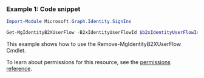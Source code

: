 ### Example 1: Code snippet

```powershellImport-Module Microsoft.Graph.Identity.SignIns

Get-MgIdentityB2XUserFlow -B2xIdentityUserFlowId $b2xIdentityUserFlowId
```
This example shows how to use the Remove-MgIdentityB2XUserFlow Cmdlet.
To learn about permissions for this resource, see the [permissions reference](/graph/permissions-reference).

